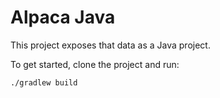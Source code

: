 # Alpaca Java
This project exposes that data as a Java project.  

To get started, clone the project and run:

```
./gradlew build
```
